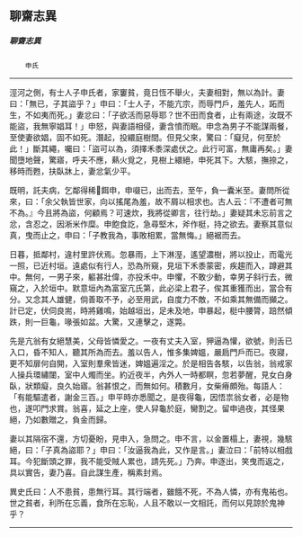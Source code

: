 

## 聊齋志異

##### 聊齋志異
　　`申氏`

* * *

涇河之側，有士人子申氏者，家窶貧，竟日恆不舉火，夫妻相對，無以為計。妻曰：「無已，子其盜乎？」申曰：「士人子，不能亢宗，而辱門戶，羞先人，跖而生，不如夷而死。」妻忿曰：「子欲活而惡辱耶？世不田而食者，止有兩途，汝既不能盜，我無寧娼耳！」申怒，與妻語相侵，妻含憤而眠。申念為男子不能謀兩餐，至使妻欲娼，固不如死。潛起，投繯庭樹間。但見父來，驚曰：「癡兒，何至於此！」斷其繩，囑曰：「盜可以為，須擇禾黍深處伏之。此行可富，無庸再矣。」妻聞墮地聲，驚寤，呼夫不應，爇火覓之，見樹上繯絕，申死其下。大駭，撫捺之，移時而甦，扶臥牀上，妻忿氣少平。

既明，託夫病，乞鄰得稀𨠑餌申，申啜已，出而去，至午，負一囊米至。妻問所從來，曰：「余父執皆世家，向以搖尾為羞，故不屑以相求也。古人云：『不遭者可無不為。』今且將為盜，何顧焉？可速炊，我將從卿言，往行劫。」妻疑其未忘前言之忿，含忍之，因淅米作糜。申飽食訖，急尋堅木，斧作梃，持之欲去。妻察其意似真，曳而止之，申曰：「子教我為，事敗相累，當無悔。」絕裾而去。

日暮，抵鄰村，違村里許伏焉。忽暴雨，上下淋溼，遙望濃樹，將以投止，而電光一照，已近村垣。遠處似有行人，恐為所窺，見垣下禾黍蒙密，疾趨而入，蹲避其中。無何，一男子來，軀甚壯偉，亦投禾中。申懼，不敢少動，幸男子斜行去，微窺之，入於垣中。默意垣內為富室亢氏第，此必梁上君子，俟其重獲而出，當合有分。又念其人雄健，倘善取不予，必至用武，自度力不敵，不如乘其無備而攧之。計已定，伏伺良耑，時將雞鳴，始越垣出，足未及地，申暴起，梃中腰膂，踣然傾跌，則一巨龜，喙張如盆。大驚，又連擊之，遂斃。

先是亢翁有女絕慧美，父母皆憐愛之。一夜有丈夫入室，狎逼為懽，欲號，則舌已入口，昏不知人，聽其所為而去。羞以告人，惟多集婢媼，嚴扃門戶而已。夜寢，更不知扉何自開，入室則羣衆皆迷，婢媼遍淫之。於是相告各駭，以告翁，翁戒家人操兵環繡闥，室中人燭而坐。約近夜半，內外人一時都瞑，忽若夢醒，見女白身臥，狀類癡，良久始寤。翁甚恨之，而無如何。積數月，女柴瘠頗殆。每語人：「有能驅遣者，謝金三百。」申平時亦悉聞之，是夜得龜，因悟祟翁女者，必是物也，遂叩門求賞。翁喜，延之上座，使人舁龜於庭，臠割之。留申過夜，其怪果絕，乃如數贈之，負金而歸。

妻以其隔宿不還，方切憂盼，見申入，急問之。申不言，以金置榻上，妻視，幾駭絕，曰：「子真為盜耶？」申曰：「汝逼我為此，又作是言。」妻泣曰：「前特以相戲耳。今犯斷頭之罪，我不能受賊人累也，請先死。」乃奔。申逐出，笑曳而返之，具以實告，妻乃喜。自此謀生產，稱素封焉。

異史氏曰：人不患貧，患無行耳。其行端者，雖餓不死，不為人憐，亦有鬼祐也。世之貧者，利所在忘義，食所在忘恥，人且不敢以一文相託，而何以見諒於鬼神乎？

* * *

